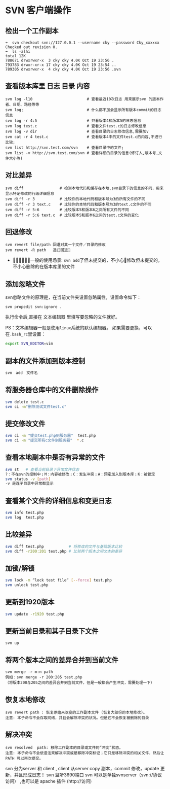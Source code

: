 # SVN 客户端操作

## 检出一个工作副本

```shell
➜  svn checkout svn://127.0.0.1 --username cky --password Cky_xxxxxx
Checked out revision 0.
➜  ls -alhi
total 12K
788671 drwxrwxr-x  3 cky cky 4.0K Oct 19 23:56 .
793783 drwxr-xr-x 17 cky cky 4.0K Oct 19 23:54 ..
789305 drwxrwxr-x  4 cky cky 4.0K Oct 19 23:56 .svn
```

## 查看版本库里 日志 目录 内容

```shell
svn log -l10                        # 查看最近10次日志 用来展示svn 的版本作者、日期、路径等等
svn log;                            # 什么都不加会显示所有版本commit的日志信息
svn log -r 4:5                      # 只看版本4和版本5的日志信息
svn log test.c                      # 查看文件test.c的日志修改信息
svn log -v dir                      # 查看目录的日志修改信息,需要加v
svn cat -r 4 test.c                 # 查看版本4中的文件test.c的内容,不进行比较;
svn list http://svn.test.com/svn    # 查看目录中的文件;
svn list -v http://svn.test.com/svn # 查看详细的目录的信息(修订人,版本号,文件大小等)
```

## 对比差异

```shell
svn diff                # 检测本地代码和缓存在本地.svn目录下的信息的不同，用来显示特定修改的行级详细信息
svn diff -r 3           # 比较你的本地代码和版本号为3的所有文件的不同
svn diff -r 3 text.c    # 比较你的本地代码和版本号为3的text.c文件的不同
svn diff -r 5:6         # 比较版本5和版本6之间所有文件的不同
svn diff -r 5:6 text.c  # 比较版本5和版本6之间的text.c文件的变化
```

## 回退修改

```shell
svn revert file/path 回退对某一个文件／目录的修改
svn revert -R path   递归回退
```

- 一般的使用场景: `svn add`了但未提交的，不小心修改但未提交的，不小心删除的在版本库里的文件

## 添加忽略文件

svn忽略文件的原理是，在当前文件夹设置忽略属性，设置命令如下：

```svn
svn propedit svn:ignore .
```

执行命令后,直接在 文本编辑器 里填写要忽略的文件就好。

PS：文本编辑器一般是使用`linux`系统的默认编辑器。 如果需要更换，可以在`.bash_rc`里设置：

```bash
export SVN_EDITOR=vim
```


## 副本的文件添加到版本控制

```bash
svn　add　文件名
```

## 将服务器仓库中的文件删除操作

```bash
svn delete test.c
svn ci -m"删除测试文件test.c"
```

## 提交修改文件

```bash
svn ci -m "提交test.php到服务器"  test.php
svn ci -m "提交所有c文件到服务器"  *.c
```

## 查看本地副本中是否有异常的文件

```bash
svn st   # 查看当前目录下异常文件状态
?：不在svn的控制中；M：内容被修改；C：发生冲突；A：预定加入到版本库；K：被锁定
svn status -v [path]
-v 是连子目录中异常都显示
```

## 查看某个文件的详细信息和变更日志

```bash
svn info test.php
svn log  test.php
```

## 比较差异

```bash
svn diff test.php           # 将修改的文件与基础版本比较
svn diff -r200:201 test.php # 比较两个版本之间文本的差异
```

## 加锁/解锁

```bash
svn lock -m “lock test file“ [--force] test.php
svn unlock test.php
```

## 更新到1920版本

```bash
svn update -r1920 test.php
```

## 更新当前目录和其子目录下文件

```
svn up
```

## 将两个版本之间的差异合并到当前文件

```
svn merge -r m:n path
例如：svn merge -r 200:205 test.php
（将版本200与205之间的差异合并到当前文件，但是一般都会产生冲突，需要处理一下）
```

## 恢复本地修改

```
svn revert path : 恢复原始未改变的工作副本文件 (恢复大部份的本地修改)。
注意: 本子命令不会存取网络，并且会解除冲突的状况。但是它不会恢复被删除的目录
```

## 解决冲突

```
svn resolved  path: 移除工作副本的目录或文件的“冲突”状态。
注意: 本子命令不会依语法来解决冲突或是移除冲突标记；它只是移除冲突的相关文件，然后让 PATH 可以再次提交。
```

svn 分为server 和 client , client 从server copy 副本，commit 修改，update 更新，并且形成日志！
svn 监听3690端口
svn 可以是单独svnserver（svn://协议访问） ,也可以是 apache 插件 (http://访问)

